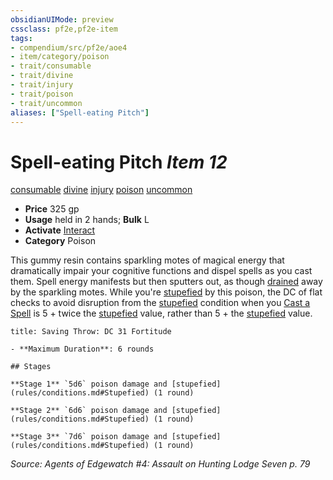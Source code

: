 ```yaml
---
obsidianUIMode: preview
cssclass: pf2e,pf2e-item
tags:
- compendium/src/pf2e/aoe4
- item/category/poison
- trait/consumable
- trait/divine
- trait/injury
- trait/poison
- trait/uncommon
aliases: ["Spell-eating Pitch"]
---
```

# Spell-eating Pitch *Item 12*  
[consumable](rules/traits/consumable.md)  [divine](rules/traits/divine.md)  [injury](rules/traits/injury.md)  [poison](rules/traits/poison.md)  [uncommon](rules/traits/uncommon.md)  

- **Price** 325 gp
- **Usage** held in 2 hands; **Bulk** L
- **Activate** [Interact](rules/actions/interact.md)
- **Category** Poison

This gummy resin contains sparkling motes of magical energy that dramatically impair your cognitive functions and dispel spells as you cast them. Spell energy manifests but then sputters out, as though [drained](rules/conditions.md#Drained) away by the sparkling motes. While you're [stupefied](rules/conditions.md#Stupefied) by this poison, the DC of flat checks to avoid disruption from the [stupefied](rules/conditions.md#Stupefied) condition when you [Cast a Spell](rules/actions/cast-a-spell.md) is 5 + twice the [stupefied](rules/conditions.md#Stupefied) value, rather than 5 + the [stupefied](rules/conditions.md#Stupefied) value.

```ad-inline-affliction
title: Saving Throw: DC 31 Fortitude

- **Maximum Duration**: 6 rounds

## Stages

**Stage 1** `5d6` poison damage and [stupefied](rules/conditions.md#Stupefied) (1 round)

**Stage 2** `6d6` poison damage and [stupefied](rules/conditions.md#Stupefied) (1 round)

**Stage 3** `7d6` poison damage and [stupefied](rules/conditions.md#Stupefied) (1 round)
```

*Source: Agents of Edgewatch #4: Assault on Hunting Lodge Seven p. 79*